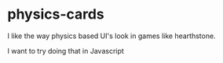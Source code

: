 physics-cards
==========

I like the way physics based UI's look in games like hearthstone.

I want to try doing that in Javascript
